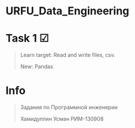 # URFU_Data_Engineering

# Task 1 &#x2611;
> Learn target: Read and write files, csv.
> 
> New: Pandas

# Info
>Задания по Программной инженерии 
> 
>Хамидуллин Усман РИМ-130908